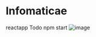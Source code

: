 # Infomaticae
reactapp
Todo
npm start
![image](https://github.com/basudebS21/Infomaticae/assets/128931281/65fefb4f-6b4e-45bf-87f9-35e75d76d525)
